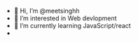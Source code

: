 - 👋 Hi, I’m @meetsinghh
- 👀 I’m interested in Web devlopment
- 🌱 I’m currently learning JavaScript/react
- 

<!---
meetsinghh/meetsinghh is a ✨ special ✨ repository because its `README.md` (this file) appears on your GitHub profile.
You can click the Preview link to take a look at your changes.
--->
